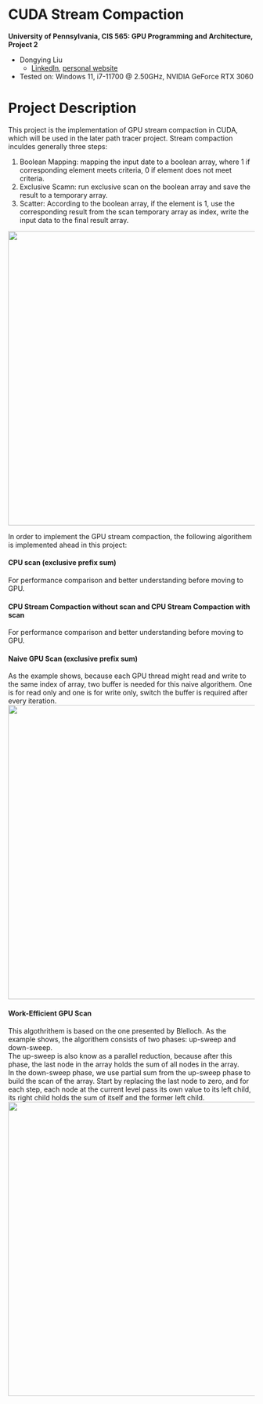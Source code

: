 CUDA Stream Compaction
======================

**University of Pennsylvania, CIS 565: GPU Programming and Architecture, Project 2**

* Dongying Liu
  * [LinkedIn](https://www.linkedin.com/in/dongying-liu/), [personal website](https://vivienliu1998.wixsite.com/portfolio)
* Tested on:  Windows 11, i7-11700 @ 2.50GHz, NVIDIA GeForce RTX 3060

# Project Description
This project is the implementation of GPU stream compaction in CUDA, which will be used in the later path tracer project.
Stream compaction inculdes generally three steps:
1) Boolean Mapping: mapping the input date to a boolean array, where 1 if corresponding element meets criteria, 0 if element does not meet criteria.
2) Exclusive Scamn: run exclusive scan on the boolean array and save the result to a temporary array.
3) Scatter: According to the boolean array, if the element is 1, use the corresponding result from the scan temporary array as index, write the input data to the final result array.  
<img src="/images/stream_compaction_example.jpg"  width="600">

In order to implement the GPU stream compaction, the following algorithem is implemented ahead in this project:

#### CPU scan (exclusive prefix sum)
 For performance comparison and better understanding before moving to GPU.
#### CPU Stream Compaction without scan and CPU Stream Compaction with scan
 For performance comparison and better understanding before moving to GPU.
#### Naive GPU Scan (exclusive prefix sum)
 As the example shows, because each GPU thread might read and write to the same index of array, two buffer is needed for this naive algorithem. One is for read only and one is for write only, switch the buffer is required after every iteration.  
 <img src="/images/naive_gpu_scan.jpg"  width="600">
#### Work-Efficient GPU Scan
 This algothrithem is based on the one presented by Blelloch. As the example shows, the algorithem consists of two phases: up-sweep and down-sweep.  
 The up-sweep is also know as a parallel reduction, because after this phase, the last node in the array holds the sum of all nodes in the array.  
 In the down-sweep phase, we use partial sum from the up-sweep phase to build the scan of the array. Start by replacing the last node to zero, and for each step, each node at the current level pass its own value to its left child, its right child holds the sum of itself and the former left child.  
 <img src="/images/efficient_gpu_scan.jpg"  width="600">
 
